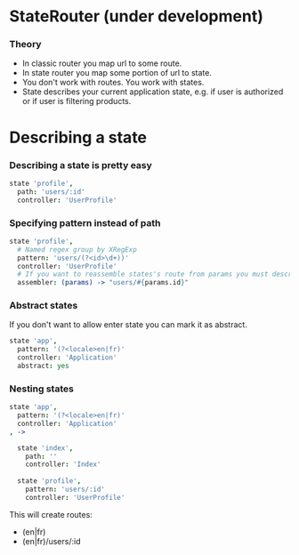 # StateRouter (under development)
### Theory
* In classic router you map url to some route.
* In state router you map some portion of url to state.
* You don't work with routes. You work with states.
* State describes your current application state, e.g. if user is authorized or if user is filtering products.

# Describing a state
### Describing a state is pretty easy
```coffee
state 'profile',
  path: 'users/:id'
  controller: 'UserProfile'
```
### Specifying pattern instead of path
```coffee
state 'profile',
  # Named regex group by XRegExp 
  pattern: 'users/(?<id>\d+))'
  controller: 'UserProfile'
  # If you want to reassemble states's route from params you must describe route assembler. This is not needed if your state's route is based on path.  
  assembler: (params) -> "users/#{params.id}"
```
### Abstract states
If you don't want to allow enter state you can mark it as abstract.
```coffee
state 'app',
  pattern: '(?<locale>en|fr)'
  controller: 'Application'
  abstract: yes
```
### Nesting states
```coffee
state 'app',
  pattern: '(?<locale>en|fr)'
  controller: 'Application'
, ->

  state 'index',
    path: ''
    controller: 'Index'
    
  state 'profile',
    pattern: 'users/:id'
    controller: 'UserProfile'
```
This will create routes:
* (en|fr)
* (en|fr)/users/:id